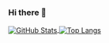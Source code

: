 ### Hi there 👋

<!--
**chucklu/chucklu** is a ✨ _special_ ✨ repository because its `README.md` (this file) appears on your GitHub profile.

Here are some ideas to get you started:

- 🔭 I’m currently working on ...
- 🌱 I’m currently learning ...
- 👯 I’m looking to collaborate on ...
- 🤔 I’m looking for help with ...
- 💬 Ask me about ...
- 📫 How to reach me: ...
- 😄 Pronouns: ...
- ⚡ Fun fact: ...
-->

<a href="https://github.com/chucklu">
  <img align="center" alt="GitHub Stats" src="https://github-readme-stats.vercel.app/api?username=chucklu&show_icons=true&include_all_commits=true&theme=jolly" />
</a>
<a href="https://github.com/chucklu">
  <img align="center" alt="Top Langs" src="https://github-readme-stats.vercel.app/api/top-langs/?username=chucklu&layout=compact&theme=jolly" />
</a>
